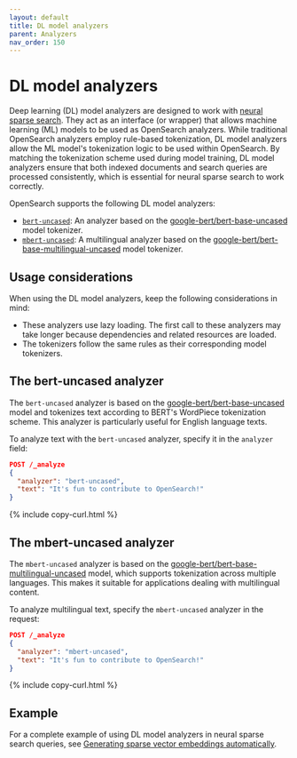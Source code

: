 ```yaml
---
layout: default
title: DL model analyzers
parent: Analyzers
nav_order: 150
---
```


# DL model analyzers

Deep learning (DL) model analyzers are designed to work with [neural sparse search]({{site.url}}{{site.baseurl}}/vector-search/ai-search/neural-sparse-search/). They act as an interface (or wrapper) that allows machine learning (ML) models to be used as OpenSearch analyzers. While traditional OpenSearch analyzers employ rule-based tokenization, DL model analyzers allow the ML model's tokenization logic to be used within OpenSearch. By matching the tokenization scheme used during model training, DL model analyzers ensure that both indexed documents and search queries are processed consistently, which is essential for neural sparse search to work correctly. 

OpenSearch supports the following DL model analyzers:

* [`bert-uncased`](#the-bert-uncased-analyzer): An analyzer based on the [google-bert/bert-base-uncased](https://huggingface.co/google-bert/bert-base-uncased) model tokenizer.
* [`mbert-uncased`](#the-mbert-uncased-analyzer): A multilingual analyzer based on the [google-bert/bert-base-multilingual-uncased](https://huggingface.co/google-bert/bert-base-multilingual-uncased) model tokenizer.

## Usage considerations

When using the DL model analyzers, keep the following considerations in mind:

* These analyzers use lazy loading. The first call to these analyzers may take longer because dependencies and related resources are loaded.
* The tokenizers follow the same rules as their corresponding model tokenizers.

## The bert-uncased analyzer

The `bert-uncased` analyzer is based on the [google-bert/bert-base-uncased](https://huggingface.co/google-bert/bert-base-uncased) model and tokenizes text according to BERT's WordPiece tokenization scheme. This analyzer is particularly useful for English language texts.

To analyze text with the `bert-uncased` analyzer, specify it in the `analyzer` field:

```json
POST /_analyze
{
  "analyzer": "bert-uncased",
  "text": "It's fun to contribute to OpenSearch!"
}
```
{% include copy-curl.html %}

## The mbert-uncased analyzer

The `mbert-uncased` analyzer is based on the [google-bert/bert-base-multilingual-uncased](https://huggingface.co/google-bert/bert-base-multilingual-uncased) model, which supports tokenization across multiple languages. This makes it suitable for applications dealing with multilingual content.

To analyze multilingual text, specify the `mbert-uncased` analyzer in the request:

```json
POST /_analyze
{
  "analyzer": "mbert-uncased",
  "text": "It's fun to contribute to OpenSearch!"
}
```
{% include copy-curl.html %}

## Example

For a complete example of using DL model analyzers in neural sparse search queries, see [Generating sparse vector embeddings automatically]({{site.url}}{{site.baseurl}}/vector-search/ai-search/neural-sparse-with-pipelines/).